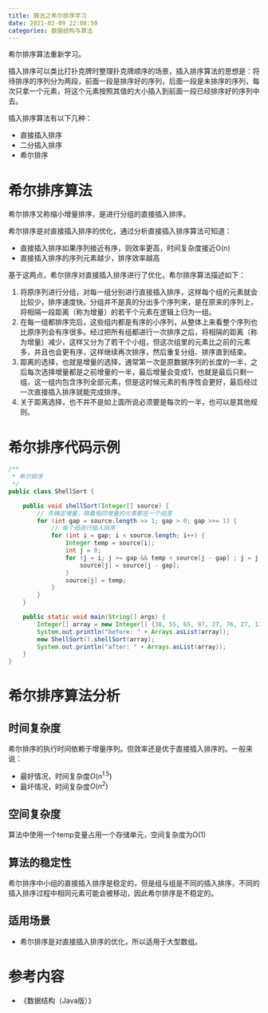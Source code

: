 ```yaml
---
title: 算法之希尔排序学习
date: 2021-02-09 22:08:50
categories: 数据结构与算法
---
```


 希尔排序算法重新学习。

<!--more-->


插入排序可以类比打扑克牌时整理扑克牌顺序的场景，插入排序算法的思想是：将待排序的序列分为两段，前面一段是排序好的序列，后面一段是未排序的序列，每次只拿一个元素，将这个元素按照其值的大小插入到前面一段已经排序好的序列中去。

插入排序算法有以下几种：

- 直接插入排序
- 二分插入排序
- 希尔排序

# 希尔排序算法

希尔排序又称缩小增量排序，是进行分组的直接插入排序。

希尔排序是对直接插入排序的优化，通过分析直接插入排序算法可知道：

- 直接插入排序如果序列接近有序，则效率更高，时间复杂度接近O(n)
- 直接插入排序的序列元素越少，排序效率越高

基于这两点，希尔排序对直接插入排序进行了优化，希尔排序算法描述如下：

1. 将原序列进行分组，对每一组分别进行直接插入排序，这样每个组的元素就会比较少，排序速度快。分组并不是真的分出多个序列来，是在原来的序列上，将相隔一段距离（称为增量）的若干个元素在逻辑上归为一组。
2. 在每一组都排序完后，这些组内都是有序的小序列，从整体上来看整个序列也比原序列会有序很多。经过把所有组都进行一次排序之后，将相隔的距离（称为增量）减少，这样又分为了若干个小组，但这次组里的元素比之前的元素多，并且也会更有序，这样继续再次排序，然后重复分组、排序直到结束。
3. 距离的选择，也就是增量的选择，通常第一次是原数据序列的长度的一半，之后每次选择增量都是之前增量的一半，最后增量会变成1，也就是最后只剩一组，这一组内包含序列全部元素，但是这时候元素的有序性会更好，最后经过一次直接插入排序就能完成排序。
4. 关于距离选择，也不并不是如上面所说必须要是每次的一半，也可以是其他规则。

# 希尔排序代码示例

```java
/**
 * 希尔排序
 */
public class ShellSort {

    public void shellSort(Integer[] source) {
        // 先确定增量，隔着相同增量的元素都在一个组里
        for (int gap = source.length >> 1; gap > 0; gap >>= 1) {
            // 每个组进行插入排序
            for (int i = gap; i < source.length; i++) {
                Integer temp = source[i];
                int j = 0;
                for (j = i; j >= gap && temp < source[j - gap] ; j = j - gap) {
                    source[j] = source[j - gap];
                }
                source[j] = temp;
            }
        }
    }

    public static void main(String[] args) {
        Integer[] array = new Integer[] {38, 55, 65, 97, 27, 76, 27, 13, 19};
        System.out.println("before: " + Arrays.asList(array));
        new ShellSort().shellSort(array);
        System.out.println("after: " + Arrays.asList(array));
    }
}
```

# 希尔排序算法分析

## 时间复杂度

希尔排序的执行时间依赖于增量序列。但效率还是优于直接插入排序的。一般来说：

- 最好情况，时间复杂度$O(n^{1.5})$
- 最坏情况，时间复杂度$O(n^2)$

## 空间复杂度

算法中使用一个temp变量占用一个存储单元，空间复杂度为O(1)

## 算法的稳定性

希尔排序中小组的直接插入排序是稳定的，但是组与组是不同的插入排序，不同的插入排序过程中相同元素可能会被移动，因此希尔排序是不稳定的。

## 适用场景

- 希尔排序是对直接插入排序的优化，所以适用于大型数组。

# 参考内容

- 《数据结构（Java版）》